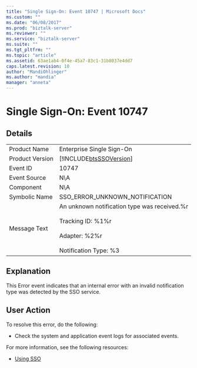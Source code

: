 ```yaml
---
title: "Single Sign-On: Event 10747 | Microsoft Docs"
ms.custom: ""
ms.date: "06/08/2017"
ms.prod: "biztalk-server"
ms.reviewer: ""
ms.service: "biztalk-server"
ms.suite: ""
ms.tgt_pltfrm: ""
ms.topic: "article"
ms.assetid: 63ae1ab4-0f4e-45a7-83c1-31b8037e4dd7
caps.latest.revision: 10
author: "MandiOhlinger"
ms.author: "mandia"
manager: "anneta"
---
```

# Single Sign-On: Event 10747
## Details  
  
|||  
|-|-|  
|Product Name|Enterprise Single Sign-On|  
|Product Version|[!INCLUDE[btsSSOVersion](../includes/btsssoversion-md.md)]|  
|Event ID|10747|  
|Event Source|N\A|  
|Component|N\A|  
|Symbolic Name|SSO_ERROR_UNKNOWN_NOTIFICATION|  
|Message Text|An unknown notification type was received.%r<br /><br /> Tracking ID: %1%r<br /><br /> Adapter: %2%r<br /><br /> Notification Type: %3|  
  
## Explanation  
 This Error event indicates that an internal error with an invalid notification type was detected by the SSO service.  
  
## User Action  
 To resolve this error, do the following:  
  
-   Check the system and application event logs for associated events.  
  
 For more information, see the following resources:  
  
-   [Using SSO](../core/using-sso.md)